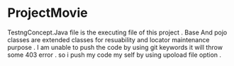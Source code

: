 # ProjectMovie
TestngConcept.Java file is the executing file of this project .
Base And pojo classes are extended classes for resuability and locator maintenance purpose .
I am unable to push the code by using git keywords it will throw some 403 error . so i push my code my self by using upoload file option .

